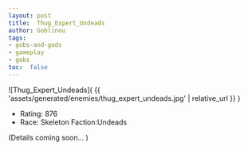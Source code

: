 ```yaml
---
layout: post
title:  Thug_Expert_Undeads
author: Goblinou
tags:
- gobs-and-gods
- gameplay
- gobs
toc:  false
---
```


![Thug_Expert_Undeads]( {{ 'assets/generated/enemies/thug_expert_undeads.jpg' | relative_url }} )
- Rating: 876
- Race: Skeleton  Faction:Undeads

(Details coming soon... )